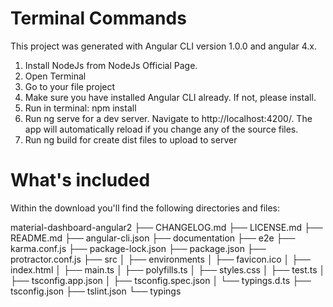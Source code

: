 # Terminal Commands
This project was generated with Angular CLI version 1.0.0 and angular 4.x.

1. Install NodeJs from NodeJs Official Page.
2. Open Terminal
3. Go to your file project
4. Make sure you have installed Angular CLI already. If not, please install.
5. Run in terminal: npm install
6. Run ng serve for a dev server. Navigate to http://localhost:4200/. The app will automatically reload if you change any of the source files.
7. Run ng build for create dist files to upload to server


# What's included
Within the download you'll find the following directories and files:

material-dashboard-angular2
├── CHANGELOG.md
├── LICENSE.md
├── README.md
├── angular-cli.json
├── documentation
├── e2e
├── karma.conf.js
├── package-lock.json
├── package.json
├── protractor.conf.js
├── src
│   ├── environments
│   ├── favicon.ico
│   ├── index.html
│   ├── main.ts
│   ├── polyfills.ts
│   ├── styles.css
│   ├── test.ts
│   ├── tsconfig.app.json
│   ├── tsconfig.spec.json
│   └── typings.d.ts
├── tsconfig.json
├── tslint.json
└── typings

